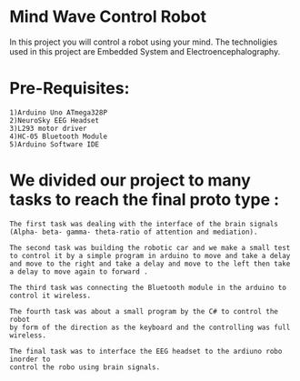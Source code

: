 # Mind Wave Control Robot

In this project you will control a robot using your mind.
The technoligies used in this project are Embedded System and Electroencephalography.

# Pre-Requisites:
    1)Arduino Uno ATmega328P
    2)NeuroSky EEG Headset
    3)L293 motor driver
    4)HC-05 Bluetooth Module
    5)Arduino Software IDE

# We divided our project to many tasks to reach the final proto type :

    The first task was dealing with the interface of the brain signals
   	(Alpha- beta- gamma- theta-ratio of attention and mediation).
    
    The second task was building the robotic car and we make a small test
    to control it by a simple program in arduino to move and take a delay
    and move to the right and take a delay and move to the left then take
    a delay to move again to forward .
    
    The third task was connecting the Bluetooth module in the arduino to 
    control it wireless.
    
    The fourth task was about a small program by the C# to control the robot
    by form of the direction as the keyboard and the controlling was full wireless.
    
    The final task was to interface the EEG headset to the ardiuno robo inorder to
    control the robo using brain signals.

